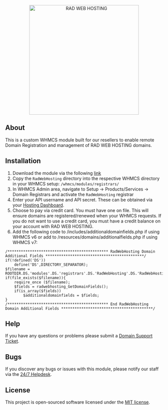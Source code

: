 <p align="center"><a href="https://radwebhosting.com" target="_blank"><img width="350" src="https://avatars0.githubusercontent.com/u/16030710?s=460&v=4" alt="RAD WEB HOSTING"></a></p>

## About
This is a custom WHMCS module built for our resellers to enable remote Domain Registration and management of RAD WEB HOSTING domains.

## Installation
1. Download the module via the following [link](https://github.com/Rad-Web-Hosting/RadWebHosting/releases/latest)
1. Copy the `RadWebHosting` directory into the respective WHMCS directory in your WHMCS setup: `/whmcs/modules/registrars/`
2. In WHMCS Admin area, navigate to Setup -> Products/Services -> Domain Registrars and activate the `RadWebHosting` registrar
3. Enter your API username and API secret. These can be obtained via your [Hosting Dashboard](https://radwebhosting.com/client_area/clientarea.php).
4. Choose to pay via credit card. You must have one on file. This will ensure domains are registered/renewed when your WHMCS requests. If you do not want to use a credit card, you must have a credit balance on your account with RAD WEB HOSTING.
5. Add the following code to /includes/additionaldomainfields.php if using WHMCS v6 or add to /resources/domains/additionalfields.php if using WHMCS v7:
```
/********************************************* RadWebHosting Domain Additional Fields ********************************************/
if(!defined('DS'))
    define('DS',DIRECTORY_SEPARATOR);
$filename = ROOTDIR.DS.'modules'.DS.'registrars'.DS.'RadWebHosting'.DS.'RadWebHosting.php';
if(file_exists($filename)){
    require_once ($filename);
    $fields = radwebhosting_GetDomainFields();
    if(is_array($fields))
        $additionaldomainfields = $fields;     
}
/********************************************* End RadWebHosting Domain Additional Fields *****************************************/
```

## Help
If you have any questions or problems please submit a [Domain Support Ticket](https://radwebhosting.com/client_area/client_area/submitticket.php?step=2&deptid=10).

## Bugs
If you discover any bugs or issues with this module, please notify our staff via the [24/7 Helpdesk](https://radwebhosting.com/client_area/submitticket.php).

## License
This project is open-sourced software licensed under the [MIT license](http://opensource.org/licenses/MIT).
